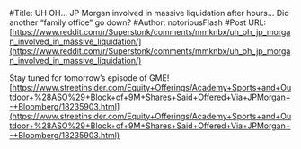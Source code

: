 #Title: UH OH... JP Morgan involved in massive liquidation after hours... Did another “family office” go down?
#Author: notoriousFlash
#Post URL: [https://www.reddit.com/r/Superstonk/comments/mmknbx/uh_oh_jp_morgan_involved_in_massive_liquidation/](https://www.reddit.com/r/Superstonk/comments/mmknbx/uh_oh_jp_morgan_involved_in_massive_liquidation/)


Stay tuned for tomorrow’s episode of GME! [https://www.streetinsider.com/Equity+Offerings/Academy+Sports+and+Outdoor+%28ASO%29+Block+of+9M+Shares+Said+Offered+Via+JPMorgan+-+Bloomberg/18235903.html](https://www.streetinsider.com/Equity+Offerings/Academy+Sports+and+Outdoor+%28ASO%29+Block+of+9M+Shares+Said+Offered+Via+JPMorgan+-+Bloomberg/18235903.html)